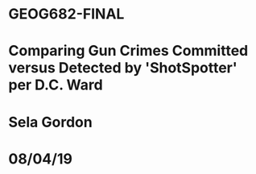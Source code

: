 # GEOG682-FINAL
# Comparing  Gun Crimes Committed versus Detected by 'ShotSpotter' per D.C. Ward
# Sela Gordon
# 08/04/19



